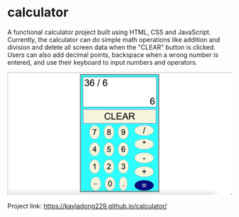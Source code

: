# calculator
A functional calculator project built using HTML, CSS and JavaScript. Currently, the calculator can do simple math operations like addition and division and delete all screen data when the "CLEAR" button is clicked. Users can also add decimal points, backspace when a wrong number is entered, and use their keyboard to input numbers and operators.

![Application Preview](./assets/Screen%20Shot%202023-09-27%20at%208.15.27%20PM.png)

Project link: https://kayladong229.github.io/calculator/
